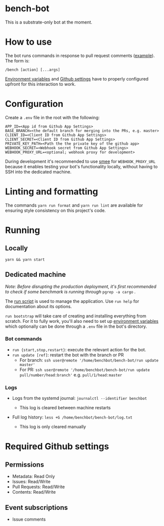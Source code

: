 # bench-bot

This is a substrate-only bot at the moment.

# How to use

The bot runs commands in response to pull request comments
([example](https://github.com/paritytech/polkadot/pull/2541)). The form is:

`/bench [action] [...args]`

[Environment variables](#configuration) and
[Github settings](#required-github-settings) have to properly configured
upfront for this interaction to work.

# Configuration

Create a `.env` file in the root with the following:

```
APP_ID=<App id from Github App Settings>
BASE_BRANCH=<the default branch for merging into the PRs, e.g. master>
CLIENT_ID=<Client ID from Github App Settings>
CLIENT_SECRET=<Client ID from Github App Settings>
PRIVATE_KEY_PATH=<Path the the private key of the github app>
WEBHOOK_SECRET=<Webhook secret from Github App Settings>
WEBHOOK_PROXY_URL=<optional; webhook proxy for development>
```

During development it's recommended to use [smee](https://smee.io) for
`WEBHOOK_PROXY_URL` because it enables testing your bot's functionality
locally, without having to SSH into the dedicated machine.

# Linting and formatting

The commands `yarn run format` and `yarn run lint` are available for ensuring
style consistency on this project's code.

# Running

## Locally

`yarn && yarn start`

## Dedicated machine

_Note: Before disrupting the production deployment, it's first recommended to
check if some benchmark is running through_ `pgrep -a cargo` _._

The [run script](./run) is used to manage the application. Use `run help` for
documentation about its options.

`run bootstrap` will take care of creating and installing everything from
scratch. For it to fully work, you'll also need to set up [environment
variables](#configuration) which optionally can be done through a `.env` file
in the bot's directory.

### Bot commands

- `run {start,stop,restart}`: execute the relevant action for the bot.
- `run update [ref]`: restart the bot with the branch or PR
  - For branch: `ssh user@remote '/home/benchbot/bench-bot/run update master'`
  - For PR: `ssh user@remote '/home/benchbot/bench-bot/run update pull/number/head:branch'`
    e.g. `pull/1/head:master`

### Logs

- Logs from the systemd journal: `journalctl --identifier benchbot`
  - This log is cleared between machine restarts

- Full log history: `less +G /home/benchbot/bench-bot/log.txt`
  - This log is only cleared manually

# Required Github settings

## Permissions

* Metadata: Read Only
* Issues: Read/Write
* Pull Requests: Read/Write
* Contents: Read/Write

## Event subscriptions

* Issue comments
